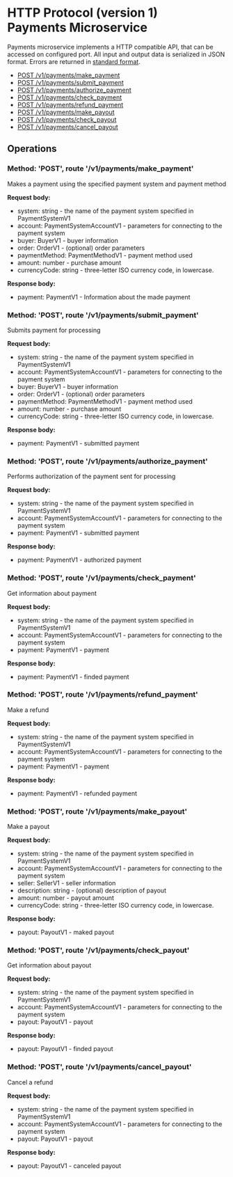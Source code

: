 # HTTP Protocol (version 1) <br/> Payments Microservice

Payments microservice implements a HTTP compatible API, that can be accessed on configured port.
All input and output data is serialized in JSON format. Errors are returned in [standard format]().

* [POST /v1/payments/make_payment](#operation1)
* [POST /v1/payments/submit_payment](#operation2)
* [POST /v1/payments/authorize_payment](#operation3)
* [POST /v1/payments/check_payment](#operation4)
* [POST /v1/payments/refund_payment](#operation5)
* [POST /v1/payments/make_payout](#operation6)
* [POST /v1/payments/check_payout](#operation7)
* [POST /v1/payments/cancel_payout](#operation8)

## Operations

### <a name="operation1"></a> Method: 'POST', route '/v1/payments/make_payment'

Makes a payment using the specified payment system and payment method

**Request body:**
- system: string - the name of the payment system specified in PaymentSystemV1
- account: PaymentSystemAccountV1 - parameters for connecting to the payment system
- buyer: BuyerV1 - buyer information
- order: OrderV1 - (optional) order parameters
- paymentMethod: PaymentMethodV1 - payment method used
- amount: number - purchase amount
- currencyCode: string - three-letter ISO currency code, in lowercase. 

**Response body:**
- payment: PaymentV1 - Information about the made payment

### <a name="operation2"></a> Method: 'POST', route '/v1/payments/submit_payment'

Submits payment for processing

**Request body:**
- system: string - the name of the payment system specified in PaymentSystemV1
- account: PaymentSystemAccountV1 - parameters for connecting to the payment system
- buyer: BuyerV1 - buyer information
- order: OrderV1 - (optional) order parameters
- paymentMethod: PaymentMethodV1 - payment method used
- amount: number - purchase amount
- currencyCode: string - three-letter ISO currency code, in lowercase. 

**Response body:**
- payment: PaymentV1 - submitted payment 

### <a name="operation3"></a> Method: 'POST', route '/v1/payments/authorize_payment'

Performs authorization of the payment sent for processing

**Request body:** 
- system: string - the name of the payment system specified in PaymentSystemV1
- account: PaymentSystemAccountV1 - parameters for connecting to the payment system
- payment: PaymentV1 - submitted payment

**Response body:**
- payment: PaymentV1 - authorized payment

### <a name="operation4"></a> Method: 'POST', route '/v1/payments/check_payment'

Get information about payment

**Request body:**
- system: string - the name of the payment system specified in PaymentSystemV1
- account: PaymentSystemAccountV1 - parameters for connecting to the payment system
- payment: PaymentV1 - payment

**Response body:**
- payment: PaymentV1 - finded payment

### <a name="operation5"></a> Method: 'POST', route '/v1/payments/refund_payment'

Make a refund

**Request body:**
- system: string - the name of the payment system specified in PaymentSystemV1
- account: PaymentSystemAccountV1 - parameters for connecting to the payment system
- payment: PaymentV1 - payment

**Response body:**
- payment: PaymentV1 - refunded payment 

### <a name="operation6"></a> Method: 'POST', route '/v1/payments/make_payout'

Make a payout

**Request body:**
- system: string - the name of the payment system specified in PaymentSystemV1
- account: PaymentSystemAccountV1 - parameters for connecting to the payment system
- seller: SellerV1 - seller information
- description: string - (optional) description of payout
- amount: number - payout amount
- currencyCode: string - three-letter ISO currency code, in lowercase. 

**Response body:**
- payout: PayoutV1 - maked payout 

### <a name="operation7"></a> Method: 'POST', route '/v1/payments/check_payout'

Get information about payout

**Request body:**
- system: string - the name of the payment system specified in PaymentSystemV1
- account: PaymentSystemAccountV1 - parameters for connecting to the payment system
- payout: PayoutV1 - payout

**Response body:**
- payout: PayoutV1 - finded payout

### <a name="operation8"></a> Method: 'POST', route '/v1/payments/cancel_payout'

Cancel a refund

**Request body:**
- system: string - the name of the payment system specified in PaymentSystemV1
- account: PaymentSystemAccountV1 - parameters for connecting to the payment system
- payout: PayoutV1 - payout

**Response body:**
- payout: PayoutV1 - canceled payout 